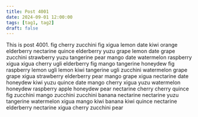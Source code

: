 ```yaml
---
title: Post 4001
date: 2024-09-01 12:00:00
tags: [tag1, tag2]
draft: false
---
```

This is post 4001.
fig
cherry
zucchini
fig
xigua
lemon
date
kiwi
orange
elderberry
nectarine
quince
elderberry
yuzu
grape
lemon
date
grape
zucchini
strawberry
yuzu
tangerine
pear
mango
date
watermelon
raspberry
xigua
xigua
cherry
ugli
elderberry
fig
mango
tangerine
honeydew
fig
raspberry
lemon
ugli
lemon
kiwi
tangerine
ugli
zucchini
watermelon
grape
grape
xigua
strawberry
elderberry
pear
mango
grape
xigua
nectarine
date
honeydew
kiwi
yuzu
quince
date
mango
cherry
xigua
yuzu
watermelon
honeydew
raspberry
apple
honeydew
pear
nectarine
cherry
cherry
quince
fig
zucchini
mango
zucchini
zucchini
banana
nectarine
nectarine
yuzu
tangerine
watermelon
xigua
mango
kiwi
banana
kiwi
quince
nectarine
elderberry
nectarine
xigua
cherry
zucchini
pear
